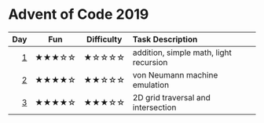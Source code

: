 # Advent of Code 2019

| Day      | Fun   | Difficulty | Task Description |
| -------: | :---: | :--------: | :---------- |
|  [1](01) | ★★★☆☆ | ★☆☆☆☆      | addition, simple math, light recursion
|  [2](02) | ★★★★☆ | ★★☆☆☆      | von Neumann machine emulation
|  [3](03) | ★★★★☆ | ★★★☆☆      | 2D grid traversal and intersection

